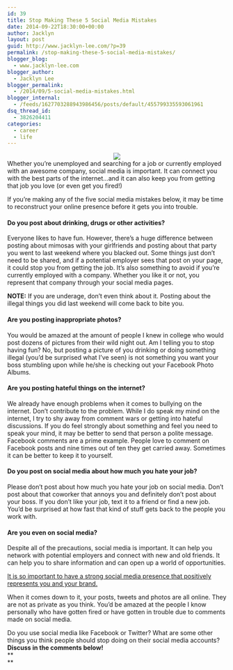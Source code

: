 ```yaml
---
id: 39
title: Stop Making These 5 Social Media Mistakes
date: 2014-09-22T18:30:00+00:00
author: Jacklyn
layout: post
guid: http://www.jacklyn-lee.com/?p=39
permalink: /stop-making-these-5-social-media-mistakes/
blogger_blog:
  - www.jacklyn-lee.com
blogger_author:
  - Jacklyn Lee
blogger_permalink:
  - /2014/09/5-social-media-mistakes.html
blogger_internal:
  - /feeds/1627703288943986456/posts/default/455799335593061961
dsq_thread_id:
  - 3826204411
categories:
  - career
  - life
---
```

<input class="jpibfi" type="hidden" />

<div style="clear: both; text-align: center;">
  <a href="http://i0.wp.com/www.jacklyn-lee.com/wp-content/uploads/2014/09/Stop-2BMaking-2BThese-2B5-2BSocial-2BMedia.png" style="margin-left: 1em; margin-right: 1em;"><img border="0" src="http://i0.wp.com/www.jacklyn-lee.com/wp-content/uploads/2014/09/Stop-2BMaking-2BThese-2B5-2BSocial-2BMedia.png" data-recalc-dims="1" /></a>
</div>

<div style="clear: both; text-align: center;">
</div>

<div style="clear: both; text-align: left;">
  Whether you&#8217;re unemployed and searching for a job or currently employed with an awesome company, social media is important. It can connect you with the best parts of the internet&#8230;and it can also keep you from getting that job you love (or even get you fired!)
</div>

If you&#8217;re making any of the five social media mistakes below, it may be time to reconstruct your online presence before it gets you into trouble.

#### **Do you post about drinking, drugs or other activities?**

Everyone likes to have fun. However, there&#8217;s a huge difference between posting about mimosas with your girlfriends and posting about that party you went to last weekend where you blacked out. Some things just don&#8217;t need to be shared, and if a potential employer sees that post on your page, it could stop you from getting the job. It&#8217;s also something to avoid if you&#8217;re currently employed with a company. Whether you like it or not, you represent that company through your social media pages.

**NOTE:** If you are underage, don&#8217;t even think about it. Posting about the illegal things you did last weekend will come back to bite you.

#### **Are you posting inappropriate photos?**

You would be amazed at the amount of people I knew in college who would post dozens of pictures from their wild night out. Am I telling you to stop having fun? No, but posting a picture of you drinking or doing something illegal (you&#8217;d be surprised what I&#8217;ve seen) is not something you want your boss stumbling upon while he/she is checking out your Facebook Photo Albums.

#### **Are you posting hateful things on the internet?**

We already have enough problems when it comes to bullying on the internet. Don&#8217;t contribute to the problem. While I do speak my mind on the internet, I try to shy away from comment wars or getting into hateful discussions. If you do feel strongly about something and feel you need to speak your mind, it may be better to send that person a polite message. Facebook comments are a prime example. People love to comment on Facebook posts and nine times out of ten they get carried away. Sometimes it can be better to keep it to yourself.

#### **Do you post on social media about how much you hate your job?**

Please don&#8217;t post about how much you hate your job on social media. Don&#8217;t post about that coworker that annoys you and definitely don&#8217;t post about your boss. If you don&#8217;t like your job, text it to a friend or find a new job. You&#8217;d be surprised at how fast that kind of stuff gets back to the people you work with.

#### **Are you even on social media?**

Despite all of the precautions, social media is important. It can help you network with potential employers and connect with new and old friends. It can help you to share information and can open up a world of opportunities.

[It is so important to have a strong social media presence that positively represents you and your brand.](http://ctt.ec/y47eL)

When it comes down to it, your posts, tweets and photos are all online. They are not as private as you think. You&#8217;d be amazed at the people I know personally who have gotten fired or have gotten in trouble due to comments made on social media.

Do you use social media like Facebook or Twitter? What are some other things you think people should stop doing on their social media accounts? **Discuss in the comments below!**  
**  
**